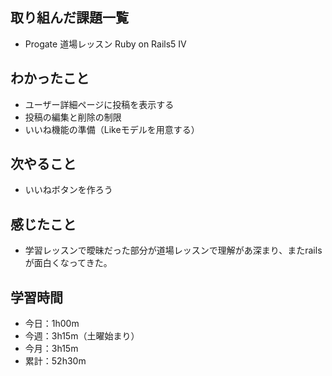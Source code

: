 ## 取り組んだ課題一覧
- Progate 道場レッスン Ruby on Rails5 IV
## わかったこと
- ユーザー詳細ページに投稿を表示する
- 投稿の編集と削除の制限
- いいね機能の準備（Likeモデルを用意する）
## 次やること
- いいねボタンを作ろう
## 感じたこと
- 学習レッスンで曖昧だった部分が道場レッスンで理解があ深まり、またrailsが面白くなってきた。
## 学習時間
- 今日：1h00m
- 今週：3h15m（土曜始まり）
- 今月：3h15m
- 累計：52h30m

